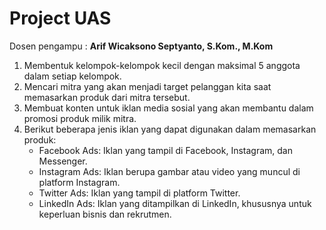 # Project UAS
Dosen pengampu : **Arif Wicaksono Septyanto, S.Kom., M.Kom** <br>


1. Membentuk kelompok-kelompok kecil dengan maksimal 5 anggota dalam setiap kelompok.
2. Mencari mitra yang akan menjadi target pelanggan kita saat memasarkan produk dari mitra tersebut.
3. Membuat konten untuk iklan media sosial yang akan membantu dalam promosi produk milik mitra.
4. Berikut beberapa jenis iklan yang dapat digunakan dalam memasarkan produk:
   - Facebook Ads: Iklan yang tampil di Facebook, Instagram, dan Messenger.
   - Instagram Ads: Iklan berupa gambar atau video yang muncul di platform Instagram.
   - Twitter Ads: Iklan yang tampil di platform Twitter.
   - LinkedIn Ads: Iklan yang ditampilkan di LinkedIn, khususnya untuk keperluan bisnis dan rekrutmen.
